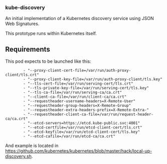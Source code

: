 ### kube-discovery

An initial implementation of a Kubernetes discovery service using JSON Web Signatures.

This prototype runs within Kubernetes itself.

## Requirements

This pod expects to be launched like this:
```
        - "--proxy-client-cert-file=/var/run/auth-proxy-client/tls.crt"
        - "--proxy-client-key-file=/var/run/auth-proxy-client/tls.key"
        - "--tls-cert-file=/var/run/serving-cert/tls.crt"
        - "--tls-private-key-file=/var/run/serving-cert/tls.key"
        - "--tls-ca-file=/var/run/serving-ca/ca.crt"
        - "--client-ca-file=/var/run/client-ca/ca.crt"
        - "--requestheader-username-headers=X-Remote-User"
        - "--requestheader-group-headers=X-Remote-Group"
        - "--requestheader-extra-headers-prefix=X-Remote-Extra-"
        - "--requestheader-client-ca-file=/var/run/request-header-ca/ca.crt"
        - "--etcd-servers=https://etcd.kube-public.svc:4001"
        - "--etcd-certfile=/var/run/etcd-client-cert/tls.crt"
        - "--etcd-keyfile=/var/run/etcd-client-cert/tls.key"
        - "--etcd-cafile=/var/run/etcd-ca/ca.crt"
```

And example is located in https://github.com/kubernetes/kubernetes/blob/master/hack/local-up-discovery.sh.
